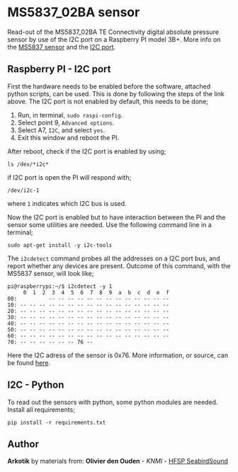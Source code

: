 # MS5837_02BA sensor 

Read-out of the MS5837_02BA TE Connectivity digital absolute pressure sensor by use of the I2C port on a Raspberry PI model 3B+. More info on the [MS5837 sensor](http://www.te.com/commerce/DocumentDelivery/DDEController?Action=srchrtrv&DocNm=MS5837-02BA01&DocType=Data+Sheet&DocLang=English&DocFormat=pdf&PartCntxt=CAT-BLPS0059) and the [I2C port](https://learn.sparkfun.com/tutorials/raspberry-pi-spi-and-i2c-tutorial).

## Raspberry PI - I2C port 

First the hardware needs to be enabled before the software, attached python scripts, can be used. This is done by following the steps of the link above.
The I2C port is not enabled by default, this needs to be done;
1. Run, in terminal, ```sudo raspi-config```.
2. Select point 9, ```Advanced options```.
3. Select A7, ```I2C```, and select ```yes```.
4. Exit this window and reboot the PI.

After reboot, check if the I2C port is enabled by using;

```
ls /dev/*i2c*
```

if I2C port is open the PI will respond with;

```
/dev/i2c-1
```

where ```1``` indicates which I2C bus is used.

Now the I2C port is enabled but to have interaction between the PI and the sensor some utilities are needed. Use the following command line in a terminal;

```
sudo apt-get install -y i2c-tools
```

The ```i2cdetect``` command probes all the addresses on a I2C port bus, and report whether any devices are present. Outcome of this command, with the MS5837 sensor, will look like;

```
pi@raspberrypi:~/$ i2cdetect -y 1
     0  1  2  3  4  5  6  7  8  9  a  b  c  d  e  f
00:          -- -- -- -- -- -- -- -- -- -- -- -- --
10: -- -- -- -- -- -- -- -- -- -- -- -- -- -- -- --
20: -- -- -- -- -- -- -- -- -- -- -- -- -- -- -- --
30: -- -- -- -- -- -- -- -- -- -- -- -- -- -- -- --
40: -- -- -- -- -- -- -- -- -- -- -- -- -- -- -- --
50: -- -- -- -- -- -- -- -- -- -- -- -- -- -- -- --
60: -- -- -- -- -- -- -- -- -- -- -- -- -- -- -- --
70: -- -- -- -- -- -- 76 --
```

Here the I2C adress of the sensor is 0x76. More information, or source, can be found [here](https://learn.sparkfun.com/tutorials/raspberry-pi-spi-and-i2c-tutorial).

## I2C - Python 

To read out the sensors with python, some python modules are needed. Install all requirements;

```
pip install -r requirements.txt
```

## Author

**Arkotik** by materials from:
**Olivier den Ouden** - *KNMI* - [HFSP SeabirdSound](https://seabirdsound.org)
